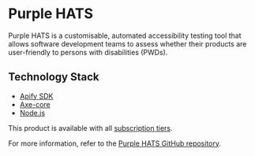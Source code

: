 # Purple HATS

Purple HATS is a customisable, automated accessibility testing tool that allows software development teams to assess whether their products are user-friendly to persons with disabilities (PWDs). 


## Technology Stack
- [Apify SDK](https://sdk.apify.com/)
- [Axe-core](https://github.com/dequelabs/axe-core)
- [Node.js](https://Node.js.org/en/)

This product is available with all [subscription tiers](https://www.developer.tech.gov.sg/products/categories/devops/ship-hats/subscription). 


For more information, refer to the [Purple HATS GitHub repository](https://github.com/GovTechSG/purple-hats/blob/master/README.md).